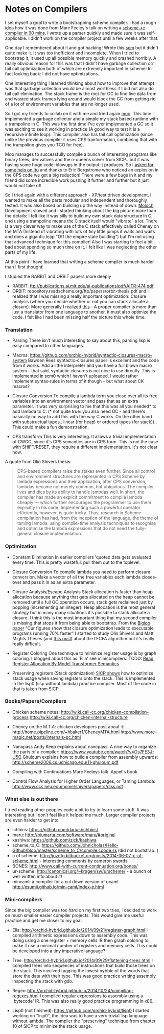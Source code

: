 Notes on Compilers
==================

I set myself a goal to write a bootstrapping scheme compiler. I had a rough idea how it was done from Marc Feeley's talk on writing a [scheme->c compiler in 90 mins](http://lambda-the-ultimate.org/node/349). I wrote up a parser quickly and made sure it was self-applicable. I didn't work on the compiler project until a few weeks after that.

One day I remembered about it and got hacking! Wrote this [scm](https://github.com/orchid-hybrid/scm) but it didn't quite make it. It was too inefficient and incomplete. When I tried to bootstrap it, it used up all possible memory quickly and crashed horribly. A really obvious reason for this was that I didn't have garbage collection orr tail call optimization both of which are extremely important in scheme! In fact looking back: I did not have optimizations.

One interesting thing I learned thinking about how to improve that attempt was that garbage collection would be almost worthless if I did not also do tail call elimination. The stack frame is the root for GC to find live data from and wasted stack frames lying around would block the GC from getting rid of a lot of environment variables that are no longer used.

So I got my friends to collab on it with me and tried again [moo](https://github.com/orchid-hybrid/moo). This time I implemented a garbage collector and a simple my stack based runtime with a trampoline in C. This was the first time I've ever implemented a GC so it was exciting to see it working in practice (A good way to test it is a recursive infinite loop). This compiler also has tail call optimization (since unlike the previous compiler it uses CPS tranformation, combining that with the trampoline gives you TCO for free).

Moo manages to successfully compile a bunch of interesting programs like binary trees, derivatives and the n-queens solver from SICP.. but it was having some huge code-blowups in the output it produces. So I [asked for some help on ltu](http://lambda-the-ultimate.org/node/5042) and thanks to Eric Bergstrome who noticed an explosion in the CPS code we got a big reduction! There were a few bugs in it and my friend did some incredible work pushing it further and further but it just would not take off.

So I tried again with a different approach - XP/test driven development, I wanted to make all the parts modular and independent and thoroughly tested. It was also based on building up the way instead of down: [Moloch](https://github.com/orchid-hybrid/Moloch). Development slowed and I started thinking about the big picture more than the details: I felt like it was silly to build my own stack data structure in C, and using a trampoline means the C stack itself would "vibrate" a lot. There is a very clever way to make use of the C stack effectively called Cheney on the MTA (Instead of vibrating with lots of tiny little jumps it waits and waits and does a gigantic leap "Off the empire state building") but I'm not using that advanced technique for this compiler! Also I was starting to feel a bit bad about spending so much time on it, I felt like I was neglecting the other parts of my life.

At this point I have learned that writing a scheme compiler is much harder than I first thought!

I studied the RABBIT and ORBIT papers more deeply 
* RABBIT: ftp://publications.ai.mit.edu/ai-publications/pdf/AITR-474.pdf
* ORBIT: repository.readscheme.org/ftp/papers/orbit-thesis.pdf
and I realized that I was missing a really important optimization: Closure analysis (where you decide whether or not you can stack allocate a closure). More generally I realized [this](http://i.imgur.com/S7hQDts.png) - A proper compiler is more than just a translator from one language to another, it must also optimize the code. I felt like I had been missing half the picture this whole time.

### Translation

* Parsing
There isn't much interesting to say about this, parsing lisp is easy compared to other languages.

* Macros: https://github.com/orchid-hybrid/syntactic-closures-macro-system
Bawden Rees syntactic-closures paper is excellent and the code from it works.
Add a little interpreter and you have a full blown macro system - that said, syntactic closures is not nice to use directly. This is implemented in scm0 which I haven't uploaded. I would rather implement syntax-rules in terms of it though - but what about CK macros?

* Closure Conversion
To compile a lambda term you close over all its free variables into an environment vector and pass that as an extra parameter.
It was very surprising to me that this was all you needed* to add lambda to C. (* not quite true: you also need GC - and there's basically no way to add this with the way C works. On the other hand with substructual types.. linear (for heap) or ordered types (for stack)).. This could make a fun demonstration.

* CPS transform
This is very interesting. It allows a trivial implementation of CWCC, since it's CPS semantics are in CPS form. This is not the case with SHIFT/RESET, they require a different implementation. It's not clear how.

A quote from Olin Shivers thesis:
> CPS-based compilers raise the stakes even further. Since all control and environment structures are represented in CPS Scheme by lambda expressions and their application, after CPS conversion, lambdas become not merely common, but ubiquitous. The compiler lives and dies by its ability to handle lambdas well. In short, the compiler has made an explicit commitment to compile lambda cheaply — which further encourages the programmer to use them explicitly in his code.
> Implementing such a powerful operator efficiently, however, is quite tricky. Thus, research in Scheme compilation has had, from the inception of the language, the theme of taming lambda: using compile-time analysis techniques to recognise and optimise the lambda expressions that do not need the fully-general closure implementation.


### Optimization

* Constant Elimination
In earlier compilers 'quoted data gets evaluated every time. This is pretty wasteful: pull them out to the toplevel.

* Closure Conversion
To compile lambda you need to perform closure conversion. Make a vector of all the free variables each lambda closes-over and pass it in as an extra parameter.

* Closure Analysis/Escape Analysis
Stack allocation is faster than heap allocation because anything that gets allocated on the heap cannot be removed until a full GC operation occurs, stack gets reclaimed just by popping (incrementing an integer). Heap allocation is the most general strategy but in many many situations it's possible to stack allocate a closure.
I think this is the most important thing that my second compiler is missing that stops it from being able to bootstrap. From the [Bigloo paper](http://www.classes.cs.uchicago.edu/archive/2006/spring/32630-1/papers/p118-serrano.pdf) "Our figures show that closure optimization leads to executable programs running 70% faster"
I started to study Olin Shivers and Matt Mights Theses (and [this post](http://matt.might.net/articles/implementation-of-kcfa-and-0cfa/)) about the 0-CFA algorithm but it's really really difficult.

* Register Coloring
One technique to minimize register usage is by graph coloring. I blogged about this as 'Ella' see minicompilers.
TODO: [Read Register Allocation By Model Transformer Semantics](http://arxiv.org/abs/1202.5539)

* Preserving registers (Stack optimization)
[SICP shows](http://mitpress.mit.edu/sicp/full-text/book/book-Z-H-35.html#%_sec_5.5) how to optimize stack usage when saving registers onto the stack. This is implemented in the lisp0 (lisp without lambda) practice compiler. Most of the code in that is taken from SICP.


### Books/Papers/Compilers

* Chicken scheme notes:
http://wiki.call-cc.org/chicken-compilation-process
http://wiki.call-cc.org/chicken-internal-structure

* Cheney on the M.T.A: 
chicken developers post about it: 
http://home.pipeline.com/~hbaker1/CheneyMTA.html
http://www.more-magic.net/posts/internals-gc.html

* Nanopass
Andy Keep explains about nanopass, A nice way to organize the parts of a compiler: https://www.youtube.com/watch?v=Os7FE3J-U5Q
Ghuloum explains how to build a compiler from assembly upwards: http://scheme2006.cs.uchicago.edu/11-ghuloum.pdf

* Compiling with Continuations
Marc Feeleys talk. Appel's book.

* Control Flow Analysis for Higher Order Languages, or Taming Lambda: http://www.ccs.neu.edu/home/shivers/papers/diss.pdf


### What else is out there

I tried reading other peoples code a bit to try to learn some stuff. It was interesting but I don't feel like it helped me much. Larger compiler projects are even harder to get into

* ichbins: https://github.com/darius/ichbins/
* maru: http://piumarta.com/software/maru/#original
* kashiwa: https://github.com/zick/kashiwa
* scheme_to_C: https://github.com/Johnicholas/Hello-Github/blob/master/scheme_to_C/compile.ccode.ss (did not bootstrap..)
* c of scheme: http://jozefg.bitbucket.org/posts/2014-06-07-c-of-scheme.html - interesting comments by cameron swords
* BONES: http://www.call-with-current-continuation.org/bones/
* ur-scheme: http://canonical.org/~kragen/sw/urscheme/ - a bunch of well written info about it!
* mincaml: a compiler for a cut down version of ocaml http://esumii.github.io/min-caml/index-e.html


### Mini-compilers

Since the big compiler was too hard on my first two tries, I decided to work on much smaller easier compiler projects. This would give me useful practice and get me closer to my goal.

* Ella: http://orchid-hybrid.github.io/2014/09/21/register-graph.html
I compiled arithmetic expressions down to assembly code. This was doing using a one register + memory cells IR then graph coloring to make it use a minimal number of registers and memory cells. This could be developed into a tiny imperative language?

* Tree: http://orchid-hybrid.github.io/2014/09/29/flattening-trees.html
I compiled trees into sequences of instructions that build those trees on the stack. This involved tagging the lowest nybble of the words that store the data with their type. This was good practice writing assembly inspecting the stack with gdb.

* Regex: http://orchid-hybrid.github.io/2014/10/24/compiling-regexes.html
I compiled regular expressions to assembly using a 'bytecode' IR. This was also really good practice programming in x86.

* Lisp0 (not finished): https://github.com/orchid-hybrid/lisp0
I started working on "lisp0", the idea was to have a very trivial lisp language without lambda. The compiler the "preserving" technique from chapter 10 of SICP to minimize the stack usage.

